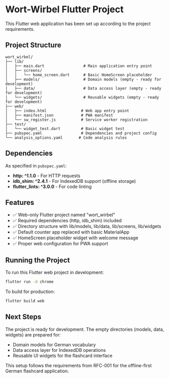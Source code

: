 # Wort-Wirbel Flutter Project

This Flutter web application has been set up according to the project requirements.

## Project Structure

```
wort_wirbel/
├── lib/
│   ├── main.dart                 # Main application entry point
│   ├── screens/
│   │   └── home_screen.dart      # Basic HomeScreen placeholder
│   ├── models/                   # Domain models (empty - ready for development)
│   ├── data/                     # Data access layer (empty - ready for development)  
│   └── widgets/                  # Reusable widgets (empty - ready for development)
├── web/
│   ├── index.html               # Web app entry point
│   ├── manifest.json            # PWA manifest
│   └── sw_register.js           # Service worker registration
├── test/
│   └── widget_test.dart         # Basic widget test
├── pubspec.yaml                 # Dependencies and project config
└── analysis_options.yaml       # Code analysis rules
```

## Dependencies

As specified in `pubspec.yaml`:
- **http: ^1.1.0** - For HTTP requests
- **idb_shim: ^2.4.1** - For IndexedDB support (offline storage)
- **flutter_lints: ^3.0.0** - For code linting

## Features

- ✅ Web-only Flutter project named "wort_wirbel"
- ✅ Required dependencies (http, idb_shim) included
- ✅ Directory structure with lib/models, lib/data, lib/screens, lib/widgets
- ✅ Default counter app replaced with basic MaterialApp
- ✅ HomeScreen placeholder widget with welcome message
- ✅ Proper web configuration for PWA support

## Running the Project

To run this Flutter web project in development:

```bash
flutter run -d chrome
```

To build for production:

```bash
flutter build web
```

## Next Steps

The project is ready for development. The empty directories (models, data, widgets) are prepared for:
- Domain models for German vocabulary
- Data access layer for IndexedDB operations
- Reusable UI widgets for the flashcard interface

This setup follows the requirements from RFC-001 for the offline-first German flashcard application.